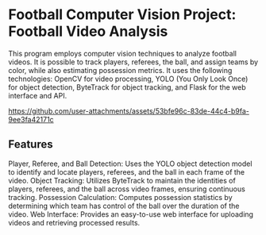 # Football Computer Vision Project: Football Video Analysis

This program employs computer vision techniques to analyze football videos. It is possible to track players, referees, the ball, and assign teams by color, while also estimating possession metrics. It uses the following technologies: OpenCV for video processing, YOLO (You Only Look Once) for object detection, ByteTrack for object tracking, and Flask for the web interface and API.


https://github.com/user-attachments/assets/53bfe96c-83de-44c4-b9fa-9ee3fa42171c




## Features

Player, Referee, and Ball Detection: Uses the YOLO object detection model to identify and locate players, referees, and the ball in each frame of the video.
Object Tracking: Utilizes ByteTrack to maintain the identities of players, referees, and the ball across video frames, ensuring continuous tracking.
Possession Calculation: Computes possession statistics by determining which team has control of the ball over the duration of the video.
Web Interface: Provides an easy-to-use web interface for uploading videos and retrieving processed results.

